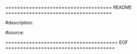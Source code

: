 
==================================== README ====================================

#description: 

#source: 

====================================== EOF =====================================
